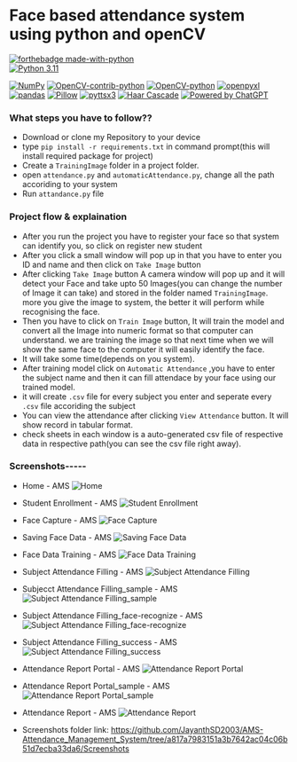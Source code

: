 
# Face based attendance system using python and openCV

[![forthebadge made-with-python](http://ForTheBadge.com/images/badges/made-with-python.svg)](https://www.python.org/)                 
[![Python 3.11](https://img.shields.io/badge/python-3.11-blue.svg)](https://www.python.org/downloads/release/python-360/) 

[![NumPy](https://img.shields.io/badge/numpy-1.16.1-blue.svg)](https://pypi.org/project/numpy/1.16.1/)
[![OpenCV-contrib-python](https://img.shields.io/badge/opencv--contrib--python-4.2.0.34-blue.svg)](https://pypi.org/project/opencv-contrib-python/4.2.0.34/)
[![OpenCV-python](https://img.shields.io/badge/opencv--python-4.2.0.34-blue.svg)](https://pypi.org/project/opencv-python/4.2.0.34/)
[![openpyxl](https://img.shields.io/badge/openpyxl-3.0.3-blue.svg)](https://pypi.org/project/openpyxl/3.0.3/)
[![pandas](https://img.shields.io/badge/pandas-1.0.3-blue.svg)](https://pypi.org/project/pandas/1.0.3/)
[![Pillow](https://img.shields.io/badge/Pillow-7.1.1-blue.svg)](https://pypi.org/project/Pillow/7.1.1/)
[![pyttsx3](https://img.shields.io/badge/pyttsx3-2.71-blue.svg)](https://pypi.org/project/pyttsx3/2.71/)
[![Haar Cascade](https://img.shields.io/badge/Haar_Cascade-OpenCV-blue.svg)](https://docs.opencv.org/3.4/db/d28/tutorial_cascade_classifier.html)
[![Powered by ChatGPT](https://img.shields.io/badge/Powered_by-ChatGPT-00A884.svg)](https://openai.com/chatgpt)


### What steps you have to follow??
- Download or clone my Repository to your device
- type `pip install -r requirements.txt` in command prompt(this will install required package for project)
- Create a `TrainingImage` folder in a project folder.
- open `attendance.py` and `automaticAttendance.py`, change all the path accoriding to your system
- Run `attandance.py` file

### Project flow & explaination
- After you run the project you have to register your face so that system can identify you, so click on register new student
- After you click a small window will pop up in that you have to enter you ID and name and then click on `Take Image` button
- After clicking `Take Image` button A camera window will pop up and it will detect your Face and take upto 50 Images(you can change the number of Image it can take) and stored in the folder named `TrainingImage`. more you give the image to system, the better it will perform while recognising the face.
- Then you have to click on `Train Image` button, It will train the model and convert all the Image into numeric format so that computer can understand. we are training the image so that next time when we will show the same face to the computer it will easily identify the face.
- It will take some time(depends on you system).
- After training model click on `Automatic Attendance` ,you have to enter the subject name and then it can fill attendace by your face using our trained model.
- it will create `.csv` file for every subject you enter and seperate every `.csv` file accoriding the subject
- You can view the attendance after clicking `View Attendance` button. It will show record in tabular format.
- check sheets in each window is a auto-generated csv file of respective data in respective path(you can see the csv file right away).

### Screenshots-----

- Home - AMS
  ![Home](https://github.com/JayanthSD2003/AMS-Attendance_Management_System/blob/e6c5be12d1cfb04d4c8e038f534b0eb20c16261a/Screenshots/1.%20Home-AMS.png)

- Student Enrollment - AMS
  ![Student Enrollment](https://github.com/JayanthSD2003/AMS-Attendance_Management_System/blob/aed899bb4cf1d02b0d49a4d9016462badb284c3d/Screenshots/2.%20Student%20Enrollment-AMS.png)
   
- Face Capture - AMS
  ![Face Capture](https://github.com/JayanthSD2003/AMS-Attendance_Management_System/blob/aed899bb4cf1d02b0d49a4d9016462badb284c3d/Screenshots/3.%20Face%20Capture-AMS.png)
 
- Saving Face Data - AMS
  ![Saving Face Data](https://github.com/JayanthSD2003/AMS-Attendance_Management_System/blob/aed899bb4cf1d02b0d49a4d9016462badb284c3d/Screenshots/4.%20Saving%20Face-AMS.png) 

- Face Data Training - AMS
  ![Face Data Training](https://github.com/JayanthSD2003/AMS-Attendance_Management_System/blob/aed899bb4cf1d02b0d49a4d9016462badb284c3d/Screenshots/5.%20Face%20data%20Training.png) 

- Subject Attendance Filling - AMS
  ![Subject Attendance Filling](https://github.com/JayanthSD2003/AMS-Attendance_Management_System/blob/aed899bb4cf1d02b0d49a4d9016462badb284c3d/Screenshots/6.%20Subject%20Attendance%20Filling-AMS.png)
  
- Subjecct Attendance Filling_sample - AMS
  ![Subject Attendance Filling_sample](https://github.com/JayanthSD2003/AMS-Attendance_Management_System/blob/aed899bb4cf1d02b0d49a4d9016462badb284c3d/Screenshots/7.%20Subject%20Attendance%20Filling_sample-AMS.png)
  
- Subject Attendance Filling_face-recognize - AMS
  ![Subject Attendance Filling_face-recognize](https://github.com/JayanthSD2003/AMS-Attendance_Management_System/blob/aed899bb4cf1d02b0d49a4d9016462badb284c3d/Screenshots/8.%20Subject%20Attendance%20Filling_face-recognize-AMS.png)
  
- Subject Attendance Filling_success - AMS
  ![Subject Attendance Filling_success](https://github.com/JayanthSD2003/AMS-Attendance_Management_System/blob/4b518bbbea3388f42c9e67e34245bc6c2e08ed9f/Screenshots/9.%20Subject%20Attendance%20Filling_success.png)

- Attendance Report Portal  - AMS
  ![Attendance Report Portal](https://github.com/JayanthSD2003/AMS-Attendance_Management_System/blob/4b518bbbea3388f42c9e67e34245bc6c2e08ed9f/Screenshots/10.%20Attendance%20Report%20Portal-AMS.png)

- Attendance Report Portal_sample - AMS
  ![Attendance Report Portal_sample](https://github.com/JayanthSD2003/AMS-Attendance_Management_System/blob/4b518bbbea3388f42c9e67e34245bc6c2e08ed9f/Screenshots/11.%20Attendance%20report_sample-AMS.png)
    
- Attendance Report - AMS
  ![Attendance Report](https://github.com/JayanthSD2003/AMS-Attendance_Management_System/blob/4b518bbbea3388f42c9e67e34245bc6c2e08ed9f/Screenshots/12.%20Attendance%20Report-AMS.png)
  

- Screenshots folder link:
https://github.com/JayanthSD2003/AMS-Attendance_Management_System/tree/a817a7983151a3b7642ac04c06b51d7ecba33da6/Screenshots
